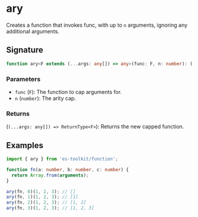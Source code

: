 # ary

Creates a function that invokes func, with up to `n` arguments, ignoring any additional arguments.

## Signature

```typescript
function ary<F extends (...args: any[]) => any>(func: F, n: number): (...args: any[]) => ReturnType<F>;
```

### Parameters

- `func` (`F`): The function to cap arguments for.
- `n` (`number`): The arity cap.

### Returns

(`(...args: any[]) => ReturnType<F>`): Returns the new capped function.

## Examples

```typescript
import { ary } from 'es-toolkit/function';

function fn(a: number, b: number, c: number) {
  return Array.from(arguments);
}

ary(fn, 0)(1, 2, 3); // []
ary(fn, 1)(1, 2, 3); // [1]
ary(fn, 2)(1, 2, 3); // [1, 2]
ary(fn, 3)(1, 2, 3); // [1, 2, 3]
```
